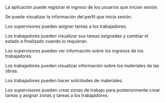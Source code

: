 La aplicación puede registrar el ingreso de los usuarios que inician sesión.

Se puede visualizar la información del perfil que inicia sesión.

Los supervisores pueden asignar tareas a los trabajadores.

Los trabajadores pueden visualizar sus tareas asignadas y cambiar el estado a finalizado cuando lo requieran.

Los supervisores pueden ver información sobre los ingresos de los trabajadores.

Los trabajadores pueden visualizar información sobre los materiales de las obras.

Los trabajadores pueden hacer solicitudes de materiales.

Los supervisores pueden crear zonas de trabajo para posteriormente crear tareas y asignar zonas y tareas a los trabajadores.
